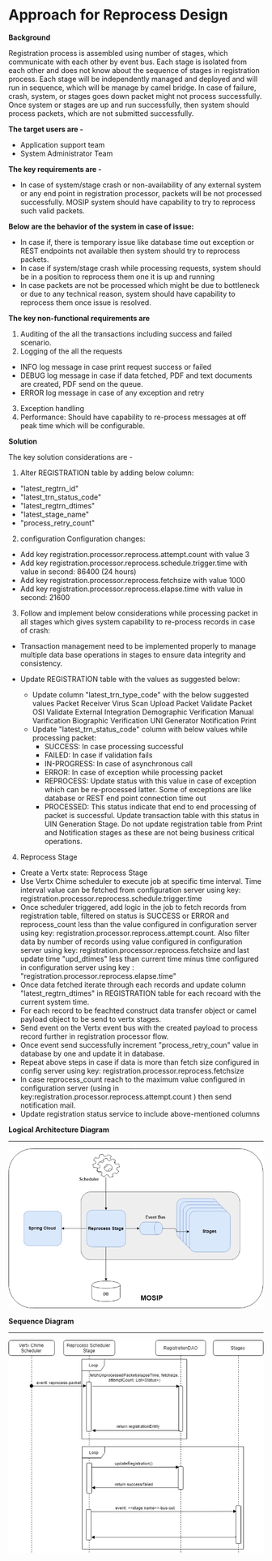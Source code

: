 # Approach for Reprocess Design 


**Background**

Registration process is assembled using number of stages, which communicate with each other by event bus. Each stage is isolated from each other and does not know about the sequence of stages in registration process. Each stage will be independently managed and deployed and will run in sequence, which will be manage by camel bridge. In case of failure, crash, system, or stages goes down packet might not process successfully. Once system or stages are up and run successfully, then system should process packets, which are not submitted successfully.

**The target users are -**

- Application support team
- System Administrator Team

**The key requirements are -**
-	In case of system/stage crash or non-availability of any external system or any end point in registration processor, packets will be not processed successfully. MOSIP system should have capability to try to reprocess such valid packets.

**Below are the behavior of the system in case of issue:**
- In case if, there is temporary issue like database time out exception or REST endpoints not available then system should try to reprocess packets.  
- In case if system/stage crash while processing requests, system should be in a position to reprocess them one it is up and running
- In case packets are not be processed which might be due to bottleneck or due to any technical reason, system should have capability to reprocess them once issue is resolved.


**The key non-functional requirements are**
1.	Auditing of the all the transactions including success and failed scenario.
2.	Logging of the all the requests
- 	INFO log message in case print request success or failed
- 	DEBUG log message in case if data fetched, PDF and text documents are created, PDF send on the queue.
- 	ERROR log message in case of any exception and retry
3.	Exception handling
4.	Performance: Should have capability to re-process messages at off peak time which will be configurable.



**Solution**

The key solution considerations are -
1.	Alter REGISTRATION table by adding below column:
- 	"latest_regtrn_id"
- 	"latest_trn_status_code"
- 	"latest_regtrn_dtimes"
- 	"latest_stage_name"
-	"process_retry_count"

2.	configuration Configuration changes:
- 	Add key registration.processor.reprocess.attempt.count with value 3
- 	Add key registration.processor.reprocess.schedule.trigger.time with value in second: 86400 (24 hours)
-   Add key registration.processor.reprocess.fetchsize with value 1000
-   Add key registration.processor.reprocess.elapse.time with value in second: 21600

3.	Follow and implement below considerations while processing packet in all stages which gives system capability to re-process records in case of crash:
- Transaction management need to be implemented properly to manage multiple data base operations in stages to ensure data integrity and consistency.

- 	Update REGISTRATION table with the values as suggested below:
    + Update column "latest_trn_type_code" with the below suggested values
		Packet Receiver
		Virus Scan
		Upload Packet
		Validate Packet
		OSI Validate
		External Integration
		Demographic Verification
		Manual Varification
		Biographic Verification
		UNI Generator
		Notification
		Print
    + Update "latest_trn_status_code" column with below values while processing packet:
      +  SUCCESS: In case processing successful
      +  FAILED: In case if validation fails
	  +  IN-PROGRESS: In case of asynchronous call
      +  ERROR: In case of exception while processing packet
      +  REPROCESS: Update status with this value in case of exception which can be re-processed latter. Some of exceptions are like database or REST end point connection time out
      +  PROCESSED: This status indicate that end to end processing of packet is successful. Update transaction table with this status in UIN Generation Stage. Do not update registration table from Print and Notification stages as these are not being business critical operations.

4. Reprocess Stage 
+	Create a Vertx state: Reprocess Stage
+	Use Vertx Chime scheduler to execute job at specific time interval. Time interval value can be fetched from configuration server using key: registration.processor.reprocess.schedule.trigger.time 
+	Once scheduler triggered, add logic in the job to fetch records from registration table, filtered on status is SUCCESS or ERROR and reprocess_count less than the value configured in configuration server using key: registration.processor.reprocess.attempt.count. Also filter data by number of records using value configured in configuration server using key: registration.processor.reprocess.fetchsize and last update time "upd_dtimes" less than current time minus time configured in configuration server using key : "registration.processor.reprocess.elapse.time"
+   Once data fetched iterate through each records and update column "latest_regtrn_dtimes" in REGISTRATION table for each recoard with the current system time. 
+	For each record to be feachted construct data transfer object or camel payload object to be send to vertx stages.   
+	Send event on the Vertx event bus with the created payload to process record further in registration processor flow.
+	Once event send successfully increment "process_retry_coun" value in database by one and update it in database.
+	Repeat above steps in case if data is more than fetch size configured in config server using key: registration.processor.reprocess.fetchsize
+	In case reprocess_count reach to the maximum value configured in configuration server (using in key:registration.processor.reprocess.attempt.count ) then send notification mail.
+	Update registration status service to include above-mentioned columns


**Logical Architecture Diagram**

------------

![Reprocess logical diagram](_images/reproc_logical_arch_diagram.png)



**Sequence Diagram**

------------



![Reprocess sequence diagram](_images/reprocess_seq_diagram.png)
